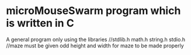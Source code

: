 # microMouseSwarm program which is written in C 
 A general program only using the libraries
 //stdlib.h math.h string.h stdio.h
 //maze must be given odd height and width for maze to be made properly
